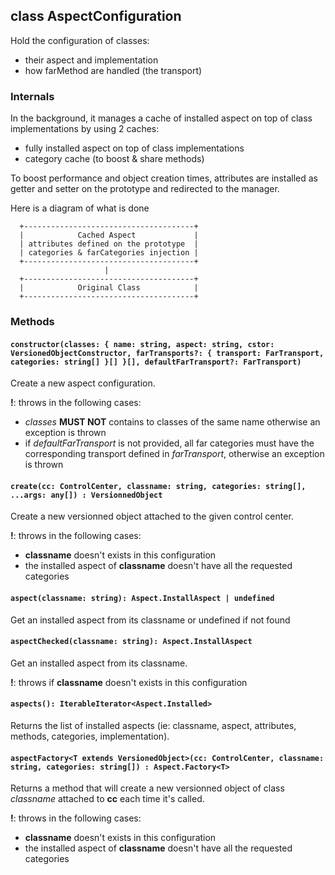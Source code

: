 ## class AspectConfiguration

Hold the configuration of classes:

 - their aspect and implementation
 - how farMethod are handled (the transport)

### Internals

In the background, it manages a cache of installed aspect on top of class implementations by using 2 caches:

 - fully installed aspect on top of class implementations
 - category cache (to boost & share methods)

To boost performance and object creation times, attributes are installed as getter and setter on the prototype and redirected to the manager.

Here is a diagram of what is done

```
  +--------------------------------------+
  |            Cached Aspect             |
  | attributes defined on the prototype  |
  | categories & farCategories injection |
  +--------------------------------------+
                     |
  +--------------------------------------+
  |            Original Class            |
  +--------------------------------------+
```


### Methods

#### `constructor(classes: { name: string, aspect: string, cstor: VersionedObjectConstructor, farTransports?: { transport: FarTransport, categories: string[] }[] }[], defaultFarTransport?: FarTransport)`

Create a new aspect configuration.  

__!__: throws in the following cases:

 - _classes_ __MUST NOT__ contains to classes of the same name otherwise an exception is thrown
 - if _defaultFarTransport_ is not provided, all far categories must have the corresponding transport defined in _farTransport_, otherwise an exception is thrown

#### `create(cc: ControlCenter, classname: string, categories: string[], ...args: any[]) : VersionnedObject`

Create a new versionned object attached to the given control center.  

__!__: throws in the following cases:

  - __classname__ doesn't exists in this configuration
  - the installed aspect of __classname__ doesn't have all the requested categories

#### `aspect(classname: string): Aspect.InstallAspect | undefined`
Get an installed aspect from its classname or undefined if not found

#### `aspectChecked(classname: string): Aspect.InstallAspect`
Get an installed aspect from its classname.

__!__: throws if __classname__ doesn't exists in this configuration

#### `aspects(): IterableIterator<Aspect.Installed>`
Returns the list of installed aspects (ie: classname, aspect, attributes, methods, categories, implementation).

#### `aspectFactory<T extends VersionedObject>(cc: ControlCenter, classname: string, categories: string[]) : Aspect.Factory<T>`
Returns a method that will create a new versionned object of class _classname_ attached to __cc__ each time it's called.

__!__: throws in the following cases:

  - __classname__ doesn't exists in this configuration
  - the installed aspect of __classname__ doesn't have all the requested categories
